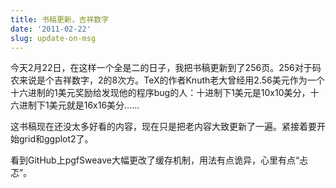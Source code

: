 ```yaml
---
title: 书稿更新，吉祥数字
date: '2011-02-22'
slug: update-on-msg
---
```


今天2月22日，在这样一个全是二的日子，我把书稿更新到了256页。256对于码农来说是个吉祥数字，2的8次方。TeX的作者Knuth老大曾经用2.56美元作为一个十六进制的1美元奖励给发现他的程序bug的人：十进制下1美元是10x10美分，十六进制下1美元就是16x16美分……

这书稿现在还没太多好看的内容，现在只是把老内容大致更新了一遍。紧接着要开始grid和ggplot2了。

看到GitHub上pgfSweave大幅更改了缓存机制，用法有点诡异，心里有点“忐忑”。
